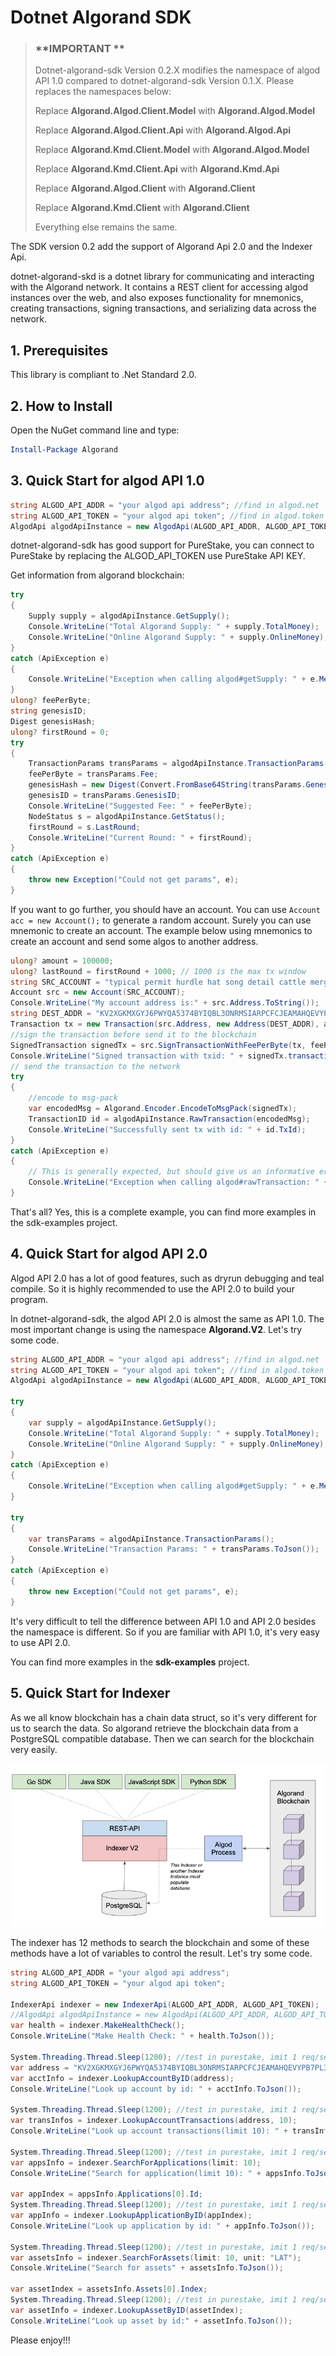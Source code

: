 # Dotnet Algorand SDK

> ### **IMPORTANT **
>
> Dotnet-algorand-sdk Version 0.2.X modifies the namespace of algod API 1.0 compared to  dotnet-algorand-sdk Version 0.1.X. Please replaces the namespaces below:
>
> Replace **Algorand.Algod.Client.Model** with **Algorand.Algod.Model**
>
> Replace **Algorand.Algod.Client.Api** with **Algorand.Algod.Api**
>
> Replace **Algorand.Kmd.Client.Model** with **Algorand.Algod.Model**
>
> Replace **Algorand.Kmd.Client.Api** with **Algorand.Kmd.Api**
>
> Replace **Algorand.Algod.Client** with **Algorand.Client**
>
> Replace **Algorand.Kmd.Client** with **Algorand.Client**
>
> Everything else remains the same.

The SDK version 0.2 add the support of Algorand Api 2.0 and the Indexer Api.

dotnet-algorand-skd is a dotnet library for communicating and interacting with the Algorand network. It contains a REST client for accessing algod instances over the web, and also exposes functionality for mnemonics, creating transactions, signing transactions, and serializing data across the network.

## 1. Prerequisites

This library is compliant to .Net Standard 2.0.

## 2. How to Install

Open the NuGet command line and type:

```powershell
Install-Package Algorand
```

## 3. Quick Start for algod API 1.0

```csharp
string ALGOD_API_ADDR = "your algod api address"; //find in algod.net
string ALGOD_API_TOKEN = "your algod api token"; //find in algod.token
AlgodApi algodApiInstance = new AlgodApi(ALGOD_API_ADDR, ALGOD_API_TOKEN);
```

dotnet-algorand-sdk has good support for PureStake, you can connect to PureStake by replacing the ALGOD_API_TOKEN use PureStake API KEY.

Get information from algorand blockchain:

``` csharp
try
{
    Supply supply = algodApiInstance.GetSupply();
    Console.WriteLine("Total Algorand Supply: " + supply.TotalMoney);
    Console.WriteLine("Online Algorand Supply: " + supply.OnlineMoney);
}
catch (ApiException e)
{
    Console.WriteLine("Exception when calling algod#getSupply: " + e.Message);
}
ulong? feePerByte;
string genesisID;
Digest genesisHash;
ulong? firstRound = 0;
try
{
    TransactionParams transParams = algodApiInstance.TransactionParams();
    feePerByte = transParams.Fee;
    genesisHash = new Digest(Convert.FromBase64String(transParams.Genesishashb64));
    genesisID = transParams.GenesisID;
    Console.WriteLine("Suggested Fee: " + feePerByte);
    NodeStatus s = algodApiInstance.GetStatus();
    firstRound = s.LastRound;
    Console.WriteLine("Current Round: " + firstRound);
}
catch (ApiException e)
{
    throw new Exception("Could not get params", e);
}
```

If you want to go further, you should have an account.  You can use `Account acc = new Account();` to generate a random account. Surely you can use mnemonic to create an account. The example below using mnemonics to create an account and send some algos to another address.

```csharp
ulong? amount = 100000;
ulong? lastRound = firstRound + 1000; // 1000 is the max tx window
string SRC_ACCOUNT = "typical permit hurdle hat song detail cattle merge oxygen crowd arctic cargo smooth fly rice vacuum lounge yard frown predict west wife latin absent cup";
Account src = new Account(SRC_ACCOUNT);
Console.WriteLine("My account address is:" + src.Address.ToString());
string DEST_ADDR = "KV2XGKMXGYJ6PWYQA5374BYIQBL3ONRMSIARPCFCJEAMAHQEVYPB7PL3KU";
Transaction tx = new Transaction(src.Address, new Address(DEST_ADDR), amount, firstRound, lastRound, genesisID, genesisHash);
//sign the transaction before send it to the blockchain
SignedTransaction signedTx = src.SignTransactionWithFeePerByte(tx, feePerByte);
Console.WriteLine("Signed transaction with txid: " + signedTx.transactionID);
// send the transaction to the network
try
{
    //encode to msg-pack
    var encodedMsg = Algorand.Encoder.EncodeToMsgPack(signedTx);
    TransactionID id = algodApiInstance.RawTransaction(encodedMsg);
    Console.WriteLine("Successfully sent tx with id: " + id.TxId);
}
catch (ApiException e)
{
    // This is generally expected, but should give us an informative error message.
    Console.WriteLine("Exception when calling algod#rawTransaction: " + e.Message);
}
```

That's all? Yes, this is a complete example, you can find more examples in the sdk-examples project.

## 4. Quick Start for algod API 2.0

Algod API 2.0 has a lot of good features, such as dryrun debugging and teal compile. So it is highly recommended to use the API 2.0 to build your program.

In dotnet-algorand-sdk, the algod API 2.0 is almost the same as API 1.0. The most important change is using the namespace **Algorand.V2**. Let's try some code.

```csharp
string ALGOD_API_ADDR = "your algod api address"; //find in algod.net
string ALGOD_API_TOKEN = "your algod api token"; //find in algod.token
AlgodApi algodApiInstance = new AlgodApi(ALGOD_API_ADDR, ALGOD_API_TOKEN);

try
{
    var supply = algodApiInstance.GetSupply();
    Console.WriteLine("Total Algorand Supply: " + supply.TotalMoney);
    Console.WriteLine("Online Algorand Supply: " + supply.OnlineMoney);
}
catch (ApiException e)
{
    Console.WriteLine("Exception when calling algod#getSupply: " + e.Message);
}

try
{
    var transParams = algodApiInstance.TransactionParams();
    Console.WriteLine("Transaction Params: " + transParams.ToJson());
}
catch (ApiException e)
{
    throw new Exception("Could not get params", e);
}
```

It's very difficult to tell the difference between API 1.0 and API 2.0 besides the namespace is different. So if you are familiar with API 1.0, it's very easy to use API 2.0.

You can find more examples in the **sdk-examples** project.

## 5. Quick Start for Indexer

As we all know blockchain has a chain data struct, so it's very different for us to search the data. So algorand retrieve the blockchain data from a PostgreSQL compatible database. Then we can search for the blockchain very easily.

![Algorand Indexer](indexerv2.png)

The indexer has 12 methods to search the blockchain and some of these methods have a lot of variables to control the result. Let's try some code.

```csharp
string ALGOD_API_ADDR = "your algod api address";
string ALGOD_API_TOKEN = "your algod api token";

IndexerApi indexer = new IndexerApi(ALGOD_API_ADDR, ALGOD_API_TOKEN);
//AlgodApi algodApiInstance = new AlgodApi(ALGOD_API_ADDR, ALGOD_API_TOKEN);
var health = indexer.MakeHealthCheck();
Console.WriteLine("Make Health Check: " + health.ToJson());

System.Threading.Thread.Sleep(1200); //test in purestake, imit 1 req/sec
var address = "KV2XGKMXGYJ6PWYQA5374BYIQBL3ONRMSIARPCFCJEAMAHQEVYPB7PL3KU";
var acctInfo = indexer.LookupAccountByID(address);
Console.WriteLine("Look up account by id: " + acctInfo.ToJson());

System.Threading.Thread.Sleep(1200); //test in purestake, imit 1 req/sec
var transInfos = indexer.LookupAccountTransactions(address, 10);
Console.WriteLine("Look up account transactions(limit 10): " + transInfos.ToJson());

System.Threading.Thread.Sleep(1200); //test in purestake, imit 1 req/sec
var appsInfo = indexer.SearchForApplications(limit: 10);
Console.WriteLine("Search for application(limit 10): " + appsInfo.ToJson());

var appIndex = appsInfo.Applications[0].Id;
System.Threading.Thread.Sleep(1200); //test in purestake, imit 1 req/sec
var appInfo = indexer.LookupApplicationByID(appIndex);
Console.WriteLine("Look up application by id: " + appInfo.ToJson());

System.Threading.Thread.Sleep(1200); //test in purestake, imit 1 req/sec
var assetsInfo = indexer.SearchForAssets(limit: 10, unit: "LAT");
Console.WriteLine("Search for assets" + assetsInfo.ToJson());

var assetIndex = assetsInfo.Assets[0].Index;
System.Threading.Thread.Sleep(1200); //test in purestake, imit 1 req/sec
var assetInfo = indexer.LookupAssetByID(assetIndex);
Console.WriteLine("Look up asset by id:" + assetInfo.ToJson());
```

Please enjoy!!!
